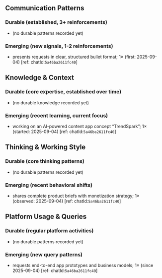 ## Communication Patterns
### Durable (established, 3+ reinforcements)
- (no durable patterns recorded yet)

### Emerging (new signals, 1-2 reinforcements)
- presents requests in clear, structured bullet format; 1× (first: 2025-09-04) [ref: chatId:`5a46ba2611fc40`]

## Knowledge & Context
### Durable (core expertise, established over time)
- (no durable knowledge recorded yet)

### Emerging (recent learning, current focus)
- working on an AI-powered content app concept “TrendSpark”; 1× (started: 2025-09-04) [ref: chatId:`5a46ba2611fc40`]

## Thinking & Working Style
### Durable (core thinking patterns)
- (no durable patterns recorded yet)

### Emerging (recent behavioral shifts)
- shares complete product briefs with monetization strategy; 1× (observed: 2025-09-04) [ref: chatId:`5a46ba2611fc40`]

## Platform Usage & Queries
### Durable (regular platform activities)
- (no durable patterns recorded yet)

### Emerging (new query patterns)
- requests end-to-end app prototypes and business models; 1× (since 2025-09-04) [ref: chatId:`5a46ba2611fc40`]